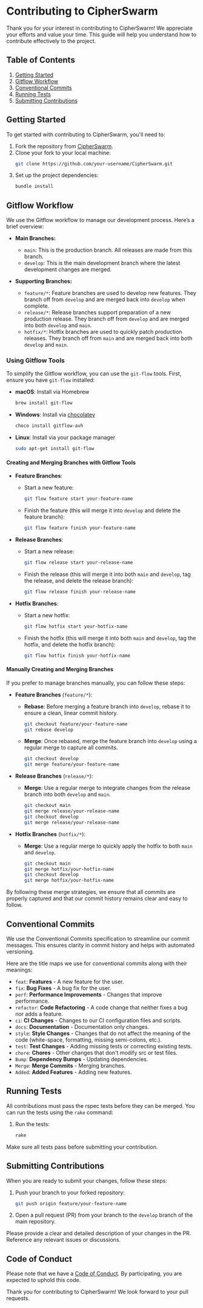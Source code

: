 # Contributing to CipherSwarm

Thank you for your interest in contributing to CipherSwarm! We appreciate your efforts and value your time. This guide will help you understand how to contribute effectively to the project.

## Table of Contents

1. [Getting Started](#getting-started)
2. [Gitflow Workflow](#gitflow-workflow)
3. [Conventional Commits](#conventional-commits)
4. [Running Tests](#running-tests)
5. [Submitting Contributions](#submitting-contributions)

## Getting Started

To get started with contributing to CipherSwarm, you'll need to:

1. Fork the repository from [CipherSwarm](https://github.com/unclesp1d3r/CipherSwarm).
2. Clone your fork to your local machine:
    ```sh
    git clone https://github.com/your-username/CipherSwarm.git
    ```
3. Set up the project dependencies:
    ```sh
    bundle install
    ```

## Gitflow Workflow

We use the Gitflow workflow to manage our development process. Here’s a brief overview:

- **Main Branches:**
  - `main`: This is the production branch. All releases are made from this branch.
  - `develop`: This is the main development branch where the latest development changes are merged.

- **Supporting Branches:**
  - `feature/*`: Feature branches are used to develop new features. They branch off from `develop` and are merged back into `develop` when complete.
  - `release/*`: Release branches support preparation of a new production release. They branch off from `develop` and are merged into both `develop` and `main`.
  - `hotfix/*`: Hotfix branches are used to quickly patch production releases. They branch off from `main` and are merged back into both `develop` and `main`.

### Using Gitflow Tools

To simplify the Gitflow workflow, you can use the `git-flow` tools. First, ensure you have `git-flow` installed:

- **macOS**: Install via Homebrew
    ```sh
    brew install git-flow
    ```
- **Windows**: Install via [chocolatey](https://chocolatey.org/)
    ```sh
    choco install gitflow-avh
    ```
- **Linux**: Install via your package manager
    ```sh
    sudo apt-get install git-flow
    ```

#### Creating and Merging Branches with Gitflow Tools

- **Feature Branches**:
  - Start a new feature:
    ```sh
    git flow feature start your-feature-name
    ```
  - Finish the feature (this will merge it into `develop` and delete the feature branch):
    ```sh
    git flow feature finish your-feature-name
    ```

- **Release Branches**:
  - Start a new release:
    ```sh
    git flow release start your-release-name
    ```
  - Finish the release (this will merge it into both `main` and `develop`, tag the release, and delete the release branch):
    ```sh
    git flow release finish your-release-name
    ```

- **Hotfix Branches**:
  - Start a new hotfix:
    ```sh
    git flow hotfix start your-hotfix-name
    ```
  - Finish the hotfix (this will merge it into both `main` and `develop`, tag the hotfix, and delete the hotfix branch):
    ```sh
    git flow hotfix finish your-hotfix-name
    ```

#### Manually Creating and Merging Branches

If you prefer to manage branches manually, you can follow these steps:

- **Feature Branches** (`feature/*`):
  - **Rebase**: Before merging a feature branch into `develop`, rebase it to ensure a clean, linear commit history.
    ```sh
    git checkout feature/your-feature-name
    git rebase develop
    ```
  - **Merge**: Once rebased, merge the feature branch into `develop` using a regular merge to capture all commits.
    ```sh
    git checkout develop
    git merge feature/your-feature-name
    ```

- **Release Branches** (`release/*`):
  - **Merge**: Use a regular merge to integrate changes from the release branch into both `develop` and `main`.
    ```sh
    git checkout main
    git merge release/your-release-name
    git checkout develop
    git merge release/your-release-name
    ```

- **Hotfix Branches** (`hotfix/*`):
  - **Merge**: Use a regular merge to quickly apply the hotfix to both `main` and `develop`.
    ```sh
    git checkout main
    git merge hotfix/your-hotfix-name
    git checkout develop
    git merge hotfix/your-hotfix-name
    ```

By following these merge strategies, we ensure that all commits are properly captured and that our commit history remains clear and easy to follow.

## Conventional Commits

We use the Conventional Commits specification to streamline our commit messages. This ensures clarity in commit history and helps with automated versioning.

Here are the title maps we use for conventional commits along with their meanings:

- `feat`: **Features** - A new feature for the user.
- `fix`: **Bug Fixes** - A bug fix for the user.
- `perf`: **Performance Improvements** - Changes that improve performance.
- `refactor`: **Code Refactoring** - A code change that neither fixes a bug nor adds a feature.
- `ci`: **CI Changes** - Changes to our CI configuration files and scripts.
- `docs`: **Documentation** - Documentation only changes.
- `style`: **Style Changes** - Changes that do not affect the meaning of the code (white-space, formatting, missing semi-colons, etc.).
- `test`: **Test Changes** - Adding missing tests or correcting existing tests.
- `chore`: **Chores** - Other changes that don't modify src or test files.
- `Bump`: **Dependency Bumps** - Updating dependencies.
- `Merge`: **Merge Commits** - Merging branches.
- `Added`: **Added Features** - Adding new features.

## Running Tests

All contributions must pass the rspec tests before they can be merged. You can run the tests using the `rake` command:

1. Run the tests:
    ```sh
    rake
    ```

Make sure all tests pass before submitting your contribution.

## Submitting Contributions

When you are ready to submit your changes, follow these steps:

1. Push your branch to your forked repository:
    ```sh
    git push origin feature/your-feature-name
    ```
2. Open a pull request (PR) from your branch to the `develop` branch of the main repository.

Please provide a clear and detailed description of your changes in the PR. Reference any relevant issues or discussions.

## Code of Conduct

Please note that we have a [Code of Conduct](CODE_OF_CONDUCT.md). By participating, you are expected to uphold this code.

Thank you for contributing to CipherSwarm! We look forward to your pull requests.
